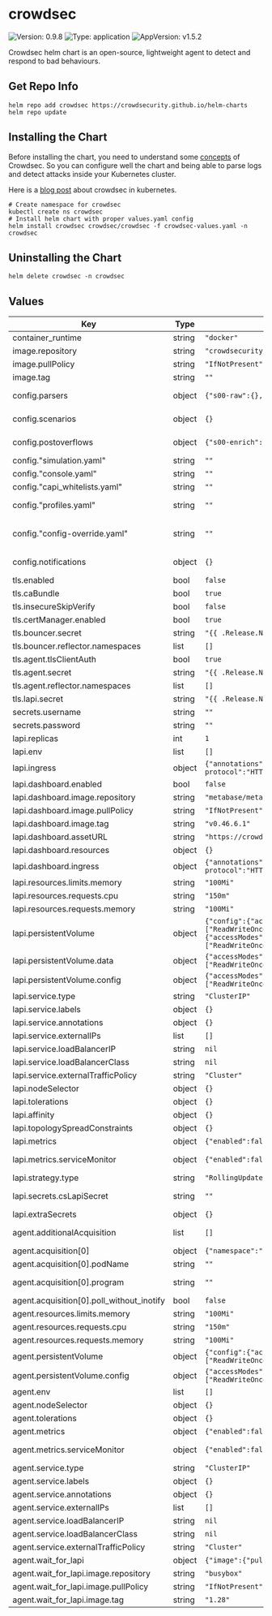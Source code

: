 # crowdsec

![Version: 0.9.8](https://img.shields.io/badge/Version-0.9.8-informational?style=flat-square) ![Type: application](https://img.shields.io/badge/Type-application-informational?style=flat-square) ![AppVersion: v1.5.2](https://img.shields.io/badge/AppVersion-v1.5.2-informational?style=flat-square)

Crowdsec helm chart is an open-source, lightweight agent to detect and respond to bad behaviours.

## Get Repo Info

```
helm repo add crowdsec https://crowdsecurity.github.io/helm-charts
helm repo update
```

## Installing the Chart

Before installing the chart, you need to understand some [concepts](https://docs.crowdsec.net/docs/concepts) of Crowdsec.
So you can configure well the chart and being able to parse logs and detect attacks inside your Kubernetes cluster.

Here is a [blog post](https://crowdsec.net/blog/kubernetes-crowdsec-integration/) about crowdsec in kubernetes.

```
# Create namespace for crowdsec
kubectl create ns crowdsec
# Install helm chart with proper values.yaml config
helm install crowdsec crowdsec/crowdsec -f crowdsec-values.yaml -n crowdsec
```

## Uninstalling the Chart

```
helm delete crowdsec -n crowdsec
```

## Values

| Key | Type | Default | Description |
|-----|------|---------|-------------|
| container_runtime | string | `"docker"` | for raw logs format: json or cri (docker|containerd) |
| image.repository | string | `"crowdsecurity/crowdsec"` | docker image repository name |
| image.pullPolicy | string | `"IfNotPresent"` | pullPolicy |
| image.tag | string | `""` | docker image tag |
| config.parsers | object | `{"s00-raw":{},"s01-parse":{},"s02-enrich":{}}` | To better understand stages in parsers, you can take a look at https://docs.crowdsec.net/docs/next/parsers/intro/ |
| config.scenarios | object | `{}` | to better understand how to write a scenario, you can take a look at https://docs.crowdsec.net/docs/next/scenarios/intro |
| config.postoverflows | object | `{"s00-enrich":{},"s01-whitelist":{}}` | to better understand how to write a postoverflow, you can take a look at (https://docs.crowdsec.net/docs/next/whitelist/create/#whitelist-in-postoverflows) |
| config."simulation.yaml" | string | `""` | Simulation configuration (https://docs.crowdsec.net/docs/next/scenarios/simulation/) |
| config."console.yaml" | string | `""` |  |
| config."capi_whitelists.yaml" | string | `""` |  |
| config."profiles.yaml" | string | `""` | Profiles configuration (https://docs.crowdsec.net/docs/next/profiles/format/#profile-configuration-example) |
| config."config-override.yaml" | string | `""` | General configuration (https://docs.crowdsec.net/docs/configuration/crowdsec_configuration/#configuration-example) |
| config.notifications | object | `{}` | notifications configuration (https://docs.crowdsec.net/docs/next/notification_plugins/intro) |
| tls.enabled | bool | `false` |  |
| tls.caBundle | bool | `true` |  |
| tls.insecureSkipVerify | bool | `false` |  |
| tls.certManager.enabled | bool | `true` |  |
| tls.bouncer.secret | string | `"{{ .Release.Name }}-bouncer-tls"` |  |
| tls.bouncer.reflector.namespaces | list | `[]` |  |
| tls.agent.tlsClientAuth | bool | `true` |  |
| tls.agent.secret | string | `"{{ .Release.Name }}-agent-tls"` |  |
| tls.agent.reflector.namespaces | list | `[]` |  |
| tls.lapi.secret | string | `"{{ .Release.Name }}-lapi-tls"` |  |
| secrets.username | string | `""` | agent username (default is generated randomly) |
| secrets.password | string | `""` | agent password (default is generated randomly) |
| lapi.replicas | int | `1` | replicas for local API |
| lapi.env | list | `[]` | environment variables from crowdsecurity/crowdsec docker image |
| lapi.ingress | object | `{"annotations":{"nginx.ingress.kubernetes.io/backend-protocol":"HTTP"},"enabled":false,"host":"","ingressClassName":""}` | Enable ingress lapi object |
| lapi.dashboard.enabled | bool | `false` | Enable Metabase Dashboard (by default disabled) |
| lapi.dashboard.image.repository | string | `"metabase/metabase"` | docker image repository name |
| lapi.dashboard.image.pullPolicy | string | `"IfNotPresent"` | pullPolicy |
| lapi.dashboard.image.tag | string | `"v0.46.6.1"` | docker image tag |
| lapi.dashboard.assetURL | string | `"https://crowdsec-statics-assets.s3-eu-west-1.amazonaws.com/metabase_sqlite.zip"` | Metabase SQLite static DB containing Dashboards |
| lapi.dashboard.resources | object | `{}` |  |
| lapi.dashboard.ingress | object | `{"annotations":{"nginx.ingress.kubernetes.io/backend-protocol":"HTTP"},"enabled":false,"host":"","ingressClassName":""}` | Enable ingress object |
| lapi.resources.limits.memory | string | `"100Mi"` |  |
| lapi.resources.requests.cpu | string | `"150m"` |  |
| lapi.resources.requests.memory | string | `"100Mi"` |  |
| lapi.persistentVolume | object | `{"config":{"accessModes":["ReadWriteOnce"],"enabled":true,"existingClaim":"","size":"100Mi","storageClassName":""},"data":{"accessModes":["ReadWriteOnce"],"enabled":true,"existingClaim":"","size":"1Gi","storageClassName":""}}` | Enable persistent volumes |
| lapi.persistentVolume.data | object | `{"accessModes":["ReadWriteOnce"],"enabled":true,"existingClaim":"","size":"1Gi","storageClassName":""}` | Persistent volume for data folder. Stores e.g. registered bouncer api keys |
| lapi.persistentVolume.config | object | `{"accessModes":["ReadWriteOnce"],"enabled":true,"existingClaim":"","size":"100Mi","storageClassName":""}` | Persistent volume for config folder. Stores e.g. online api credentials |
| lapi.service.type | string | `"ClusterIP"` |  |
| lapi.service.labels | object | `{}` |  |
| lapi.service.annotations | object | `{}` |  |
| lapi.service.externalIPs | list | `[]` |  |
| lapi.service.loadBalancerIP | string | `nil` |  |
| lapi.service.loadBalancerClass | string | `nil` |  |
| lapi.service.externalTrafficPolicy | string | `"Cluster"` |  |
| lapi.nodeSelector | object | `{}` | nodeSelector for lapi |
| lapi.tolerations | object | `{}` | tolerations for lapi |
| lapi.affinity | object | `{}` | affinity for lapi |
| lapi.topologySpreadConstraints | object | `{}` | topologySpreadConstraints for lapi |
| lapi.metrics | object | `{"enabled":false,"serviceMonitor":{"enabled":false}}` | Enable service monitoring (exposes "metrics" port "6060" for Prometheus) |
| lapi.metrics.serviceMonitor | object | `{"enabled":false}` | See also: https://github.com/prometheus-community/helm-charts/issues/106#issuecomment-700847774 |
| lapi.strategy.type | string | `"RollingUpdate"` |  |
| lapi.secrets.csLapiSecret | string | `""` | Shared LAPI secret. Will be generated randomly if not specified. Size must be > 64 characters |
| lapi.extraSecrets | object | `{}` | Any extra secrets you may need (for example, external DB password) |
| agent.additionalAcquisition | list | `[]` | To add custom acquisitions using available datasources (https://docs.crowdsec.net/docs/next/data_sources/intro) |
| agent.acquisition[0] | object | `{"namespace":"","podName":"","poll_without_inotify":false,"program":""}` | Specify each pod you want to process it logs (namespace, podName and program) |
| agent.acquisition[0].podName | string | `""` | to select pod logs to process |
| agent.acquisition[0].program | string | `""` | program name related to specific parser you will use (see https://hub.crowdsec.net/author/crowdsecurity/configurations/docker-logs) |
| agent.acquisition[0].poll_without_inotify | bool | `false` | If set to true, will poll the files using os.Stat instead of using inotify |
| agent.resources.limits.memory | string | `"100Mi"` |  |
| agent.resources.requests.cpu | string | `"150m"` |  |
| agent.resources.requests.memory | string | `"100Mi"` |  |
| agent.persistentVolume | object | `{"config":{"accessModes":["ReadWriteOnce"],"enabled":false,"existingClaim":"","size":"100Mi","storageClassName":""}}` | Enable persistent volumes |
| agent.persistentVolume.config | object | `{"accessModes":["ReadWriteOnce"],"enabled":false,"existingClaim":"","size":"100Mi","storageClassName":""}` | Persistent volume for config folder. Stores local config (parsers, scenarios etc.) |
| agent.env | list | `[]` | environment variables from crowdsecurity/crowdsec docker image |
| agent.nodeSelector | object | `{}` | nodeSelector for agent |
| agent.tolerations | object | `{}` | tolerations for agent |
| agent.metrics | object | `{"enabled":false,"serviceMonitor":{"enabled":false}}` | Enable service monitoring (exposes "metrics" port "6060" for Prometheus) |
| agent.metrics.serviceMonitor | object | `{"enabled":false}` | See also: https://github.com/prometheus-community/helm-charts/issues/106#issuecomment-700847774 |
| agent.service.type | string | `"ClusterIP"` |  |
| agent.service.labels | object | `{}` |  |
| agent.service.annotations | object | `{}` |  |
| agent.service.externalIPs | list | `[]` |  |
| agent.service.loadBalancerIP | string | `nil` |  |
| agent.service.loadBalancerClass | string | `nil` |  |
| agent.service.externalTrafficPolicy | string | `"Cluster"` |  |
| agent.wait_for_lapi | object | `{"image":{"pullPolicy":"IfNotPresent","repository":"busybox","tag":"1.28"}}` | wait-for-lapi init container |
| agent.wait_for_lapi.image.repository | string | `"busybox"` | docker image repository name |
| agent.wait_for_lapi.image.pullPolicy | string | `"IfNotPresent"` | pullPolicy |
| agent.wait_for_lapi.image.tag | string | `"1.28"` | docker image tag |

